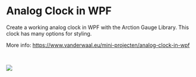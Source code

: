 # Analog Clock in WPF

Create a working analog clock in WPF with the Arction Gauge Library. This clock has many options for styling.

More info: https://www.vanderwaal.eu/mini-projecten/analog-clock-in-wpf

&nbsp;

<img src="https://www.vanderwaal.eu/files/analog-clock-in-wpf.jpg">
